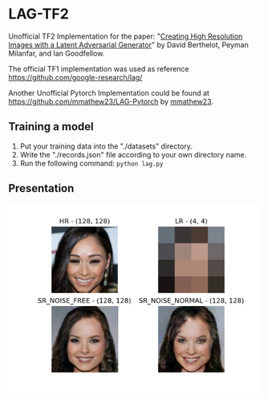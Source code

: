# LAG-TF2

Unofficial TF2 Implementation for the paper: "[Creating High Resolution Images with a Latent Adversarial Generator](https://arxiv.org/abs/2003.02365)"
by David Berthelot, Peyman Milanfar, and Ian Goodfellow.

The official TF1 implementation was used as reference https://github.com/google-research/lag/

Another Unofficial Pytorch Implementation could be found at https://github.com/mmathew23/LAG-Pytorch
by [mmathew23](https://github.com/mmathew23).

## Training a model

1. Put your training data into the "./datasets" directory.
2. Write the "./records.json" file according to your own directory name.
3. Run the following command: ```python lag.py```

## Presentation

![result](result.png)
